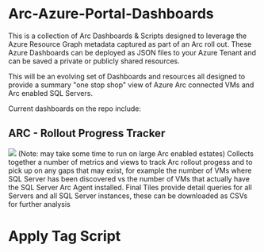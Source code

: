 # Arc-Azure-Portal-Dashboards
This is a collection of Arc Dashboards & Scripts designed to leverage the Azure Resource Graph metadata captured as part of an Arc roll out.  These Azure Dashboards can be deployed as JSON files to your Azure Tenant and can be saved a private or publicly shared resources.

This will be an evolving set of Dashboards and resources all designed to provide a summary "one stop shop" view of Azure Arc connected VMs and Arc enabled SQL Servers.

Current dashboards on the repo include:

## ARC - Rollout Progress Tracker
<img src="./images/profile.jpeg">
(Note: may take some time to run on large Arc enabled estates)
Collects together a number of metrics and views to track Arc rollout progess and to pick up on any gaps that may exist, for example the number of VMs where SQL Server has been discovered vs the number of VMs that actually have the SQL Server Arc Agent installed.  Final Tiles provide detail queries for all Servers and all SQL Server instances, these can be downloaded as CSVs for further analysis



# Apply Tag Script

